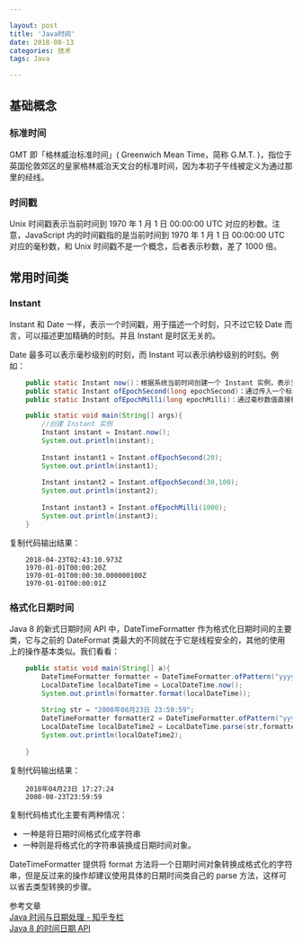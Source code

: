 ```yaml
---

layout: post 
title: 'Java时间'
date: 2018-08-13 
categories: 技术 
tags: Java 

---
```

## 基础概念
### 标准时间
GMT 即「格林威治标准时间」( Greenwich Mean Time，简称 G.M.T. )，指位于英国伦敦郊区的皇家格林威治天文台的标准时间，因为本初子午线被定义为通过那里的经线。

### 时间戳
Unix 时间戳表示当前时间到 1970 年 1 月 1 日 00:00:00 UTC 对应的秒数。注意，JavaScript 内的时间戳指的是当前时间到 1970 年 1 月 1 日 00:00:00 UTC 对应的毫秒数，和 Unix 时间戳不是一个概念，后者表示秒数，差了 1000 倍。


## 常用时间类
### Instant
Instant 和 Date 一样，表示一个时间戳，用于描述一个时刻，只不过它较 Date 而言，可以描述更加精确的时刻。并且 Instant 是时区无关的。

Date 最多可以表示毫秒级别的时刻，而 Instant 可以表示纳秒级别的时刻。例如：

```java
	public static Instant now()：根据系统当前时间创建一个 Instant 实例，表示当前时刻
	public static Instant ofEpochSecond(long epochSecond)：通过传入一个标准时间的偏移值来构建一个 Instant 实例
	public static Instant ofEpochMilli(long epochMilli)：通过毫秒数值直接构建一个 Instant 实例
```
	
```java
	public static void main(String[] args){
	    //创建 Instant 实例
	    Instant instant = Instant.now();
	    System.out.println(instant);
	
	    Instant instant1 = Instant.ofEpochSecond(20);
	    System.out.println(instant1);
	
	    Instant instant2 = Instant.ofEpochSecond(30,100);
	    System.out.println(instant2);
	
	    Instant instant3 = Instant.ofEpochMilli(1000);
	    System.out.println(instant3);
	}
```
复制代码输出结果：

```C-like
	2018-04-23T02:43:10.973Z
	1970-01-01T00:00:20Z
	1970-01-01T00:00:30.000000100Z
	1970-01-01T00:00:01Z
```	

### 格式化日期时间
Java 8 的新式日期时间 API 中，DateTimeFormatter 作为格式化日期时间的主要类，它与之前的 DateFormat 类最大的不同就在于它是线程安全的，其他的使用上的操作基本类似。我们看看：

```java
	public static void main(String[] a){
	    DateTimeFormatter formatter = DateTimeFormatter.ofPattern("yyyy年MM月dd日 HH:mm:ss");
	    LocalDateTime localDateTime = LocalDateTime.now();
	    System.out.println(formatter.format(localDateTime));
	
	    String str = "2008年08月23日 23:59:59";
	    DateTimeFormatter formatter2 = DateTimeFormatter.ofPattern("yyyy年MM月dd日 HH:mm:ss");
	    LocalDateTime localDateTime2 = LocalDateTime.parse(str,formatter2);
	    System.out.println(localDateTime2);
	
	}
```	
	
复制代码输出结果：

```C-like
	2018年04月23日 17:27:24
	2008-08-23T23:59:59
```
	
复制代码格式化主要有两种情况：  

* 一种是将日期时间格式化成字符串  
* 一种则是将格式化的字符串装换成日期时间对象。  

DateTimeFormatter 提供将 format 方法将一个日期时间对象转换成格式化的字符串，但是反过来的操作却建议使用具体的日期时间类自己的 parse 方法，这样可以省去类型转换的步骤。


参考文章  
[Java 时间与日期处理 - 知乎专栏](https://juejin.im/entry/597464546fb9a06ba474725c)  
[Java 8 的时间日期 API](https://juejin.im/post/5addc7a66fb9a07aa43bd2a0)